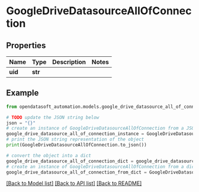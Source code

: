 # GoogleDriveDatasourceAllOfConnection


## Properties

Name | Type | Description | Notes
------------ | ------------- | ------------- | -------------
**uid** | **str** |  | 

## Example

```python
from opendatasoft_automation.models.google_drive_datasource_all_of_connection import GoogleDriveDatasourceAllOfConnection

# TODO update the JSON string below
json = "{}"
# create an instance of GoogleDriveDatasourceAllOfConnection from a JSON string
google_drive_datasource_all_of_connection_instance = GoogleDriveDatasourceAllOfConnection.from_json(json)
# print the JSON string representation of the object
print(GoogleDriveDatasourceAllOfConnection.to_json())

# convert the object into a dict
google_drive_datasource_all_of_connection_dict = google_drive_datasource_all_of_connection_instance.to_dict()
# create an instance of GoogleDriveDatasourceAllOfConnection from a dict
google_drive_datasource_all_of_connection_from_dict = GoogleDriveDatasourceAllOfConnection.from_dict(google_drive_datasource_all_of_connection_dict)
```
[[Back to Model list]](../README.md#documentation-for-models) [[Back to API list]](../README.md#documentation-for-api-endpoints) [[Back to README]](../README.md)


